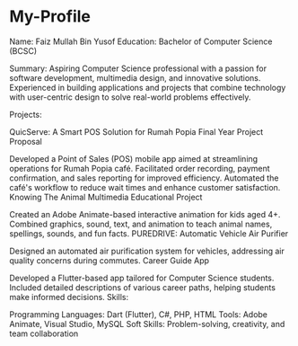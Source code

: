 # My-Profile

Name: Faiz Mullah Bin Yusof
Education: Bachelor of Computer Science (BCSC)

Summary:
Aspiring Computer Science professional with a passion for software development, multimedia design, and innovative solutions. Experienced in building applications and projects that combine technology with user-centric design to solve real-world problems effectively.

Projects:

QuicServe: A Smart POS Solution for Rumah Popia
Final Year Project Proposal

Developed a Point of Sales (POS) mobile app aimed at streamlining operations for Rumah Popia café.
Facilitated order recording, payment confirmation, and sales reporting for improved efficiency.
Automated the café's workflow to reduce wait times and enhance customer satisfaction.
Knowing The Animal
Multimedia Educational Project

Created an Adobe Animate-based interactive animation for kids aged 4+.
Combined graphics, sound, text, and animation to teach animal names, spellings, sounds, and fun facts.
PUREDRIVE: Automatic Vehicle Air Purifier

Designed an automated air purification system for vehicles, addressing air quality concerns during commutes.
Career Guide App

Developed a Flutter-based app tailored for Computer Science students.
Included detailed descriptions of various career paths, helping students make informed decisions.
Skills:

Programming Languages: Dart (Flutter), C#, PHP, HTML
Tools: Adobe Animate, Visual Studio, MySQL
Soft Skills: Problem-solving, creativity, and team collaboration

